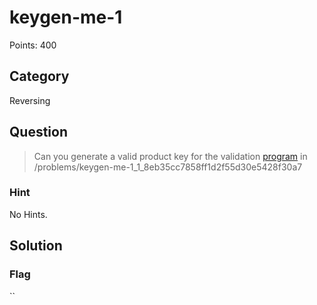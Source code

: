 # keygen-me-1
Points: 400

## Category
Reversing

## Question
>Can you generate a valid product key for the validation [program](files/activate) in /problems/keygen-me-1_1_8eb35cc7858ff1d2f55d30e5428f30a7 

### Hint
No Hints.

## Solution


### Flag
``
